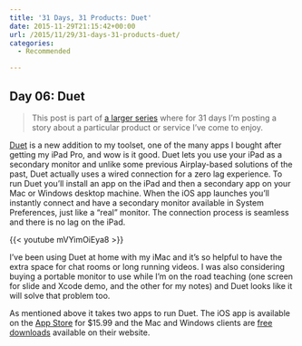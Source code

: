 ```yaml
---
title: '31 Days, 31 Products: Duet'
date: 2015-11-29T21:15:42+00:00
url: /2015/11/29/31-days-31-products-duet/
categories:
  - Recommended

---
```

## Day 06: Duet

> This post is part of [a larger series][1] where for 31 days I&#8217;m posting a story about a particular product or service I&#8217;ve come to enjoy.

[Duet][2] is a new addition to my toolset, one of the many apps I bought after getting my iPad Pro, and wow is it good. Duet lets you use your iPad as a secondary monitor and unlike some previous Airplay-based solutions of the past, Duet actually uses a wired connection for a zero lag experience. To run Duet you&#8217;ll install an app on the iPad and then a secondary app on your Mac or Windows desktop machine. When the iOS app launches you&#8217;ll instantly connect and have a secondary monitor available in System Preferences, just like a &#8220;real&#8221; monitor. The connection process is seamless and there is no lag on the iPad.

{{< youtube mVYimOiEya8 >}}

I&#8217;ve been using Duet at home with my iMac and it&#8217;s so helpful to have the extra space for chat rooms or long running videos. I was also considering buying a portable monitor to use while I&#8217;m on the road teaching (one screen for slide and Xcode demo, and the other for my notes) and Duet looks like it will solve that problem too.

As mentioned above it takes two apps to run Duet. The iOS app is available on the [App Store][3] for $15.99 and the Mac and Windows clients are [free downloads][2] available on their website.

 [1]: http://mikezornek.com/2015/11/24/31-days-31-products-launch-post/
 [2]: http://www.duetdisplay.com/
 [3]: https://itunes.apple.com/app/duet-display/id935754064